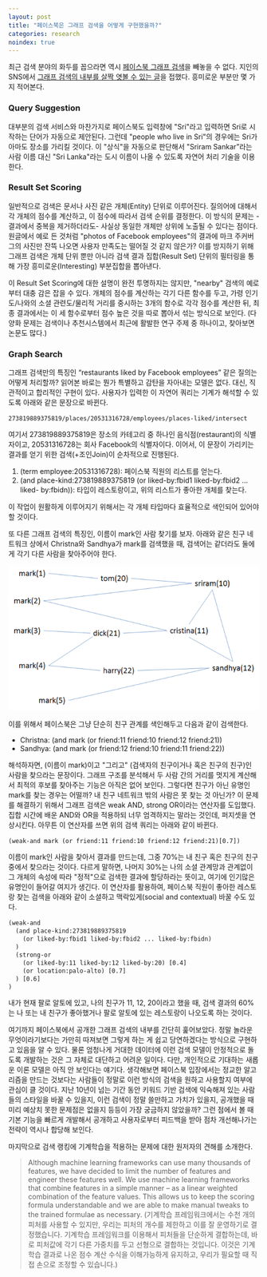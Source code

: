 ```yaml
---
layout: post
title: "페이스북은 그래프 검색을 어떻게 구현했을까?"
categories: research
noindex: true
---
```


최근 검색 분야의 화두를 꼽으라면 역시 [페이스북 그래프 검색](https://www.facebook.com/about/graphsearch)을 빼놓을 수 없다. 지인의 SNS에서 [그래프 검색의 내부를 살짝 엿볼 수 있는 글](http://www.facebook.com/note.php?note_id=10151361720763920)을 접했다. 흥미로운 부분만 몇 가지 적어본다.<!--more-->

### Query Suggestion

대부분의 검색 서비스와 마찬가지로 페이스북도 입력창에 "Sri"라고 입력하면 Sri로 시작하는 단어가 자동으로 제안된다. 그런데 "people who live in Sri"의 경우에는 Sri가 아마도 장소를 가리킬 것이다. 이 "상식"을 자동으로 판단해서 "Sriram Sankar”라는 사람 이름 대신 "Sri Lanka"라는 도시 이름이 나올 수 있도록 자연어 처리 기술을 이용한다.

### Result Set Scoring

일반적으로 검색은 문서나 사진 같은 개체(Entity) 단위로 이루어진다. 질의어에 대해서 각 개체의 점수를 계산하고, 이 점수에 따라서 검색 순위를 결정한다. 이 방식의 문제는 -결과에서 중복을 제거하더라도- 사실상 동일한 개체만 상위에 노출될 수 있다는 점이다. 원글에서 예로 든 것처럼 "photos of Facebook employees"의 결과에 마크 주커버그의 사진만 잔뜩 나오면 사용자 만족도는 떨어질 것 같지 않은가? 이를 방지하기 위해 그래프 검색은 개체 단위 뿐만 아니라 검색 결과 집합(Result Set) 단위의 필터링을 통해 가장 흥미로운(Interesting) 부분집합을 뽑아낸다.

이 Result Set Scoring에 대한 설명이 완전 투명하지는 않지만, "nearby" 검색의 예로부터 대충 감은 잡을 수 있다. 개체의 점수를 계산하는 각기 다른 함수를 두고, 가령 인기도/나와의 소셜 관련도/물리적 거리를 중시하는 3개의 함수로 각각 점수를 계산한 뒤, 최종 결과에서는 이 세 함수로부터 점수 높은 것을 따로 뽑아서 섞는 방식으로 보인다. (다양화 문제는 검색이나 추천시스템에서 최근에 활발한 연구 주제 중 하나이고, 찾아보면 논문도 많다.)

### Graph Search

그래프 검색만의 특징인 “restaurants liked by Facebook employees” 같은 질의는 어떻게 처리할까? 읽어본 바로는 뭔가 특별하고 감탄을 자아내는 모델은 없다. 대신, 직관적이고 합리적인 구현이 있다. 사용자가 입력한 이 자연어 쿼리는 기계가 해석할 수 있도록 아래와 같은 문장으로 바뀐다.

    273819889375819/places/20531316728/employees/places-liked/intersect

여기서 273819889375819은 장소의 카테고리 중 하나인 음식점(restaurant)의 식별자이고, 20531316728는 회사 Facebook의 식별자이다. 이어서, 이 문장이 가리키는 결과를 얻기 위한 검색(+조인Join)이 순차적으로 진행된다.

1. (term employee:20531316728): 페이스북 직원의 리스트를 얻는다.
2. (and place-kind:273819889375819 (or liked-by:fbid1 liked-by:fbid2 ... liked- by:fbidn)): 타입이 레스토랑이고, 위의 리스트가 좋아한 개체를 찾는다.

이 작업이 원활하게 이루어지기 위해서는 각 개체 타입마다 효율적으로 색인되어 있어야 할 것이다.

또 다른 그래프 검색의 특징인, 이름이 mark인 사람 찾기를 보자. 아래와 같은 친구 네트워크 상에서 Christna와 Sandhya가 mark를 검색했을 때, 검색어는 같더라도 둘에게 각기 다른 사람을 찾아주어야 한다.

![Example Friend Network](/assets/facebook_graph_search_example.png)

이를 위해서 페이스북은 그냥 단순히 친구 관계를 색인해두고 다음과 같이 검색한다.

- Christna: (and mark (or friend:11 friend:10 friend:12 friend:21))
- Sandhya: (and mark (or friend:12 friend:10 friend:11 friend:22))

해석하자면, (이름이 mark)이고 "그리고" (검색자의 친구이거나 혹은 친구의 친구)인 사람을 찾으라는 문장이다. 그래프 구조를 분석해서 두 사람 간의 거리를 멋지게 계산해서 최적의 후보를 찾아주는 기능은 아직은 없어 보인다. 그렇다면 친구가 아닌 유명인 mark를 찾는 경우는 어떨까? 내 친구 네트워크 밖의 사람은 못 찾는 것 아닌가? 이 문제를 해결하기 위해서 그래프 검색은 weak AND, strong OR이라는 연산자를 도입했다. 집합 시간에 배운 AND와 OR을 적용하되 너무 엄격하지는 말라는 것인데, 퍼지셋을 연상시킨다. 아무튼 이 연산자를 쓰면 위의 검색 쿼리는 아래와 같이 바뀐다.

    (weak-and mark (or friend:11 friend:10 friend:12 friend:21)[0.7])

이름이 mark인 사람을 찾아서 결과를 만드는데, 그중 70%는 내 친구 혹은 친구의 친구 중에서 찾으라는 것이다. 다르게 말하면, 나머지 30%는 나의 소셜 관계망과 관계없이 그 개체의 속성에 따라 "정적"으로 검색한 결과에 할당하라는 뜻이고, 여기에 인기많은 유명인이 들어갈 여지가 생긴다. 이 연산자를 활용하여, 페이스북 직원이 좋아한 레스토랑 찾는 검색을 아래와 같이 소셜하고 맥락있게(social and contextual) 바꿀 수도 있다.

    (weak-and
      (and place-kind:273819889375819
        (or liked-by:fbid1 liked-by:fbid2 ... liked-by:fbidn)
      )
      (strong-or
        (or liked-by:11 liked-by:12 liked-by:20) [0.4]
        (or location:palo-alto) [0.7]
      ) [0.6]
    )

내가 현재 팔로 알토에 있고, 나의 친구가 11, 12, 20이라고 했을 때, 검색 결과의 60%는 나 또는 내 친구가 좋아했거나 팔로 알토에 있는 레스토랑이 나오도록 하는 것이다.

여기까지 페이스북에서 공개한 그래프 검색의 내부를 간단히 훑어보았다. 정말 놀라운 무엇이라기보다는 가만히 따져보면 그렇게 하는 게 쉽고 당연하겠다는 방식으로 구현하고 있음을 알 수 있다. 물론 엄청나게 거대한 데이터에 이런 검색 모델이 안정적으로 돌도록 개발하는 것은 그 자체로 대단하고 어려운 일이다. 다만, 개인적으로 기대하는 새롭운 이론 모델은 아직 안 보인다는 얘기다. 생각해보면 페이스북 입장에서는 정교한 알고리즘을 만드는 것보다는 사람들이 정말로 이런 방식의 검색을 원하고 사용할지 여부에 관심이 클 것이다. 지난 10년이 넘는 기간 동안 키워드 기반 검색에 익숙해져 있는 사람들의 스타일을 바꿀 수 있을지, 이런 검색이 정말 쓸만하고 가치가 있을지, 공개했을 때 미리 예상치 못한 문제점은 없을지 등등이 가장 궁금하지 않았을까? 그런 점에서 볼 때 기본 기능을 빠르게 개발해서 공개하고 사용자로부터 피드백을 받아 점차 개선해나가는 전략이 역시나 합당해 보인다.

마지막으로 검색 랭킹에 기계학습을 적용하는 문제에 대한 원저자의 견해를 소개한다.

> Although machine learning frameworks can use many thousands of features, we have decided to limit the number of features and engineer these features well. We use machine learning frameworks that combine features in a simple manner – as a linear weighted combination of the feature values. This allows us to keep the scoring formula understandable and we are able to make manual tweaks to the trained formulae as necessary. (기계학습 프레임워크에서는 수천 개의 피처를 사용할 수 있지만, 우리는 피처의 개수를 제한하고 이를 잘 운영하기로 결정했습니다. 기계학습 프레임워크를 이용해서 피처들을 단순하게 결합하는데, 바로 피처값에 각기 다른 가중치를 두고 선형으로 결합하는 것입니다. 이것은 기계학습 결과로 나온 점수 계산 수식을 이해가능하게 유지하고, 우리가 필요할 때 직접 손으로 조정할 수 있습니다.)